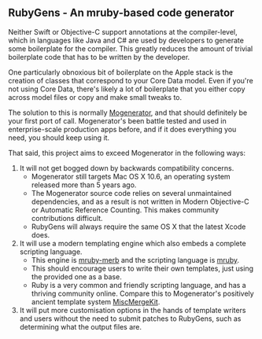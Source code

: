 RubyGens - An mruby-based code generator
----------------------------------------

Neither Swift or Objective-C support annotations at the compiler-level, which in
languages like Java and C# are used by developers to generate some boilerplate
for the compiler. This greatly reduces the amount of trivial boilerplate code
that has to be written by the developer.

One particularly obnoxious bit of boilerplate on the Apple stack is the creation
of classes that correspond to your Core Data model. Even if you're not using
Core Data, there's likely a lot of boilerplate that you either copy across model
files or copy and make small tweaks to.

The solution to this is normally [Mogenerator][Mogen], and that should
definitely be your first port of call. Mogenerator's been battle tested and used
in enterprise-scale production apps before, and if it does everything you need,
you should keep using it.

That said, this project aims to exceed Mogenerator in the following ways:

1. It will not get bogged down by backwards compatibility concerns.
   * Mogenerator still targets Mac OS X 10.6, an operating system released more
     than 5 years ago.
   * The Mogenerator source code relies on several unmaintained dependencies,
     and as a result is not written in Modern Objective-C or Automatic Reference
     Counting. This makes community contributions difficult.
   * RubyGens will always require the same OS X that the latest Xcode does.
2. It will use a modern templating engine which also embeds a complete scripting
   language.
   * This engine is [mruby-merb] and the scripting language is [mruby].
   * This should encourage users to write their own templates, just using the
     provided one as a base.
   * Ruby is a very common and friendly scripting language, and has a thriving
     community online. Compare this to Mogenerator's positively ancient
     template system [MiscMergeKit].
3. It will put more customisation options in the hands of template writers and
   users without the need to submit patches to RubyGens, such as determining
   what the output files are.

[Mogen]: https://github.com/rentzsch/mogenerator
[mruby-merb]: https://github.com/pbosetti/mruby-merb
[mruby]: https://github.com/mruby/mruby
[MiscMergeKit]: https://www.google.com/search?q=MiscMergeKit
